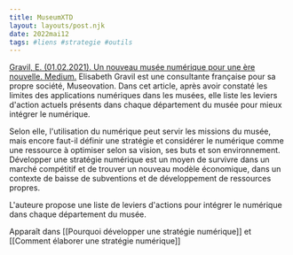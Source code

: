 ```yaml
---
title: MuseumXTD
layout: layouts/post.njk
date: 2022mai12
tags: #liens #strategie #outils 
---
```


[Gravil, E. (01.02.2021). Un nouveau musée numérique pour une ère nouvelle. Medium.](https://elisagravil.medium.com/un-nouveau-mus%C3%A9e-num%C3%A9rique-pour-une-%C3%A8re-nouvelle-8fedf8ff7c1a)
Elisabeth Gravil est une consultante française pour sa propre société, Museovation. Dans cet article, après avoir constaté les limites des applications numériques dans les musées, elle liste les leviers d'action actuels présents dans chaque département du musée pour mieux intégrer le numérique. 

Selon elle, l'utilisation du numérique peut servir les missions du musée, mais encore faut-il définir une stratégie et considérer le numérique comme une ressource à optimiser selon sa vision, ses buts et son environnement. Développer une stratégie numérique est un moyen de survivre dans un marché compétitif et de trouver un nouveau modèle économique, dans un contexte de baisse de subventions et de développement de ressources propres. 

L'auteure propose une liste de leviers d'actions pour intégrer le numérique dans chaque département du musée. 

Apparaît dans [[Pourquoi développer une stratégie numérique]] et [[Comment élaborer une stratégie numérique]]